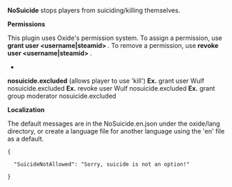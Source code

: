 **NoSuicide** stops players from suiciding/killing themselves.

**Permissions**

This plugin uses Oxide's permission system. To assign a permission, use **grant user <username|steamid> <permission>**. To remove a permission, use **revoke user <username|steamid> <permission>**.


* 
**nosuicide.excluded** (allows player to use 'kill')
**Ex.** grant user Wulf nosuicide.excluded
**Ex.** revoke user Wulf nosuicide.excluded
**Ex.** grant group moderator nosuicide.excluded


**Localization**

The default messages are in the NoSuicide.en.json under the oxide/lang directory, or create a language file for another language using the 'en' file as a default.

````
{

  "SuicideNotAllowed": "Sorry, suicide is not an option!"

}
````